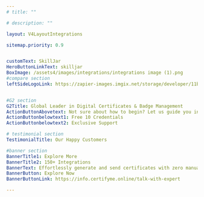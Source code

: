 ```yaml
---
# title: ""

# description: ""

layout: V4LayoutIntegrations

sitemap.priority: 0.9


customText: SkillJar
HeroButtonLinkText: skilljar
BoxImage: /assets4/images/integrations/integrations image (1).png
#compare section
leftSideLogoLink: https://zapier-images.imgix.net/storage/developer/11b7a7a9c3b3fc2448a1ade2b0d39bc5_2.png?auto=format&ixlib=react-9.8.0&fit=crop&q=50&w=60&h=60&dpr=1


#G2 section
G2Title: Global Leader in Digital Certificates & Badge Management
ActionButtonAbovetext: Not sure about how to begin? Let us guide you in the right direction!
ActionButtonbelowtext1: Free 10 Credentials
ActionButtonbelowtext2: Exclusive Support

# testimonial section
TestimonialTitle: Our Happy Customers   

#banner section
BannerTitle1: Explore More
BannerTitle2: 150+ Integrations
BannerText: Effortlessly generate and send certificates with zero manual intervention using the most advanced digital credential management software of 2023.
BannerButton: Explore Now
BannerButtonLink: https://info.certifyme.online/talk-with-expert

---
```


